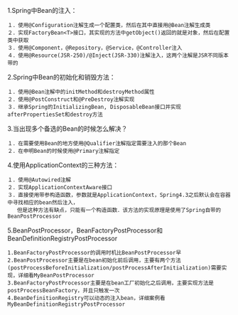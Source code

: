 1.Spring中Bean的注入：  

    １．使用@Configuration注解生成一个配置类，然后在其中直接用@Bean注解生成类　　
    ２．实现FactoryBean<T>接口，其实现的方法中getObject()返回的就是对象，然后在配置类中获取　　
    ３．使用@Component，@Repository，@Service，@Controller注入
    ４．使用@Resource(JSR-250)/@Inject(JSR-330)注解注入，这两个注解是JSR不同版本带的
    
    
2.Spring中Bean的初始化和销毁方法：  
    
    １．使用@Bean注解中的initMethod和destroyMethod属性　　
    ２．使用@PostConstruct和@PreDestroy注解实现　　
    ３．继承Spring的InitializingBean, DisposableBean接口并实现afterPropertiesSet和destroy方法  
    
3.当出现多个备选的Bean的时候怎么解决？　　

    １．在需要使用Bean的地方使用@Qualifier注解指定需要注入的那个Bean
    ２．在申明Bean的时候使用@Primary注解指定  
  
4.使用ApplicationContext的三种方法：　　
    
    １．使用@Autowired注解
    ２．实现ApplicationContextAware接口
    ３．直接使用带参构造函数，参数就是ApplicationContext，Spring4.3之后默认会在容器中寻找相应的bean然后注入，
       但是这种方法有缺点，只能有一个构造函数．该方法的实现原理是使用了Spring自带的BeanPostProcessor  
  
5.BeanPostProcessor，BeanFactoryPostProcessor和BeanDefinitionRegistryPostProcessor

    1.BeanFactoryPostProcessor的调用时机比BeanPostProcessor早
    2.BeanPostProcessor主要是在bean初始化前后调用，主要有两个方法(postProcessBeforeInitialization/postProcessAfterInitialization)需要实现，详细看MyBeanPostProcessor
    3.BeanFactoryPostProcessor主要是在bean工厂初始化之后调用，主要实现方法是postProcessBeanFactory，并且只触发一次
    4.BeanDefinitionRegistry可以动态的注入bean，详细案例看MyBeanDefinitionRegistryPostProcessor